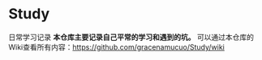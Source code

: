 # Study
日常学习记录
**本仓库主要记录自己平常的学习和遇到的坑。**
可以通过本仓库的Wiki查看所有内容：https://github.com/gracenamucuo/Study/wiki
